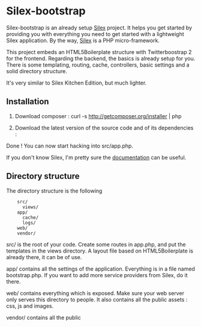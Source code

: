 Silex-bootstrap
===============

Silex-bootstrap is an already setup [Silex][silex] project. It helps you get started by providing you with everything you need to get started with a lightweight Silex application. By the way, [Silex][silex] is a PHP micro-framework.

This project embeds an HTML5Boilerplate structure with Twitterboostrap 2 for the frontend. Regarding the backend, the basics is already setup for you. There is some templating, routing, cache, controllers, basic settings and a solid directory structure.

It's very similar to Silex Kitchen Edition, but much lighter.

Installation
------------

1) Download composer : 
curl -s http://getcomposer.org/installer | php

2) Download the latest version of the source code and of its dependencies :


Done ! You can now start hacking into src/app.php. 

If you don't know Silex, I'm pretty sure the [documentation][silexdoc] can be useful.

Directory structure
-------------------

The directory structure is the following

		src/
		  views/
		app/
		  cache/
		  logs/
		web/
		vendor/

src/ is the root of your code. Create some routes in app.php, and put the templates in the views directory. A layout file based on HTML5Boilerplate is already there, it can be of use.

app/ contains all the settings of the application. Everything is in a file named bootstrap.php. If you want to add more service providers from Silex, do it there.

web/ contains everything which is exposed. Make sure your web server only serves this directory to people. It also contains all the public assets : css, js and images.

vendor/ contains all the public 


[silex]: http://silex.sensiolabs.org/
[silexdoc]: http://silex.sensiolabs.org/documentation